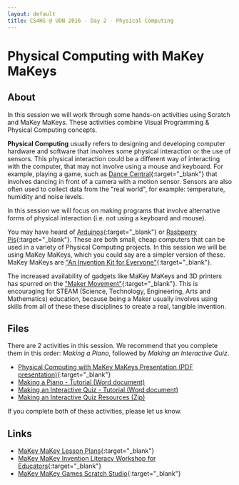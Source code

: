 ```yaml
---
layout: default
title: CS4HS @ UON 2016 - Day 2 - Physical Computing
---
```


# Physical Computing with MaKey MaKeys

## About
In this session we will work through some hands-on activities using Scratch and MaKey MaKeys. 
These activities combine Visual Programming & Physical Computing concepts.

**Physical Computing** usually refers to designing and developing computer hardware and software that involves some physical interaction or the use of sensors.
This physical interaction could be a different way of interacting with the computer, that may not involve using a mouse and keyboard.
For example, playing a game, such as [Dance Central](https://www.youtube.com/watch?v=Y-iKWe-U9bY){:target="_blank"} that involves dancing in front of a camera with a motion sensor.
Sensors are also often used to collect data from the "real world", for example: temperature, humidity and noise levels.

In this session we will focus on making programs that involve alternative forms of physical interaction (i.e. not using a keyboard and mouse).

You may have heard of [Arduinos](https://www.arduino.cc/){:target="_blank"} or [Rasbperry Pis](https://www.raspberrypi.org/){:target="_blank"}.
These are both small, cheap computers that can be used in a variety of Physical Computing projects.
In this session we will be using MaKey MaKeys, which you could say are a simpler version of these.
MaKey MaKeys are ["An Invention Kit for Everyone"](http://makeymakey.com/){:target="_blank"}. 

The increased availability of gadgets like MaKey MaKeys and 3D printers has spurred on the ["Maker Movement"](https://www.techopedia.com/definition/28408/maker-movement){:target="_blank"}.
This is encouraging for STEAM (Science, Technology, Engineering, Arts and Mathematics) education, because being a Maker usually involves using skills from all of these these disciplines to create a real, tangible invention.

## Files

There are 2 activities in this session. We recommend that you complete them in this order: *Making a Piano*, followed by *Making an Interactive Quiz*.

- [Physical Computing with MaKey MaKeys Presentation (PDF presentation)](presentation/presentation.pdf){:target="_blank"}
- [Making a Piano - Tutorial (Word document)](piano_activity.docx)
- [Making an Interactive Quiz - Tutorial (Word document)](quiz_activity.docx)
- [Making an Interactive Quiz Resources (Zip)](quiz_resources.zip)

If you complete both of these activities, please let us know. 

## Links

- [MaKey MaKey Lesson Plans](http://makeymakey.com/lessons/){:target="_blank"}
- [MaKey MaKey Invention Literacy Workshop for Educators](https://sites.google.com/site/makeymakeyk12/home){:target="_blank"}
- [MaKey MaKey Games Scratch Studio](https://scratch.mit.edu/studios/223260/){:target="_blank"}